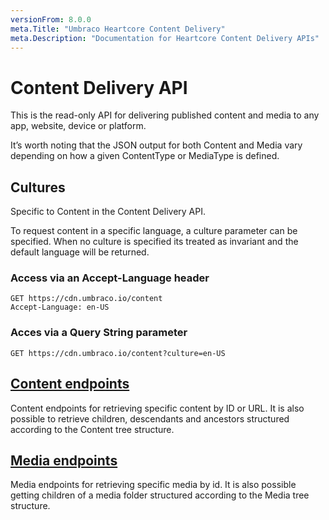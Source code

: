 ```yaml
---
versionFrom: 8.0.0
meta.Title: "Umbraco Heartcore Content Delivery"
meta.Description: "Documentation for Heartcore Content Delivery APIs"
---
```


# Content Delivery API

This is the read-only API for delivering published content and media to any app, website, device or platform.

It’s worth noting that the JSON output for both Content and Media vary depending on how a given ContentType or MediaType is defined.

## Cultures

Specific to Content in the Content Delivery API.

To request content in a specific language, a culture parameter can be specified. When no culture is specified its treated as invariant and the default language will be returned.

### Access via an Accept-Language header

```http
GET https://cdn.umbraco.io/content
Accept-Language: en-US
```

### Acces via a Query String parameter

```http
GET https://cdn.umbraco.io/content?culture=en-US
```

## [Content endpoints](content/)

Content endpoints for retrieving specific content by ID or URL. It is also possible to retrieve children, descendants and ancestors structured according to the Content tree structure.

## [Media endpoints](media/)

Media endpoints for retrieving specific media by id. It is also possible getting children of a media folder structured according to the Media tree structure.
